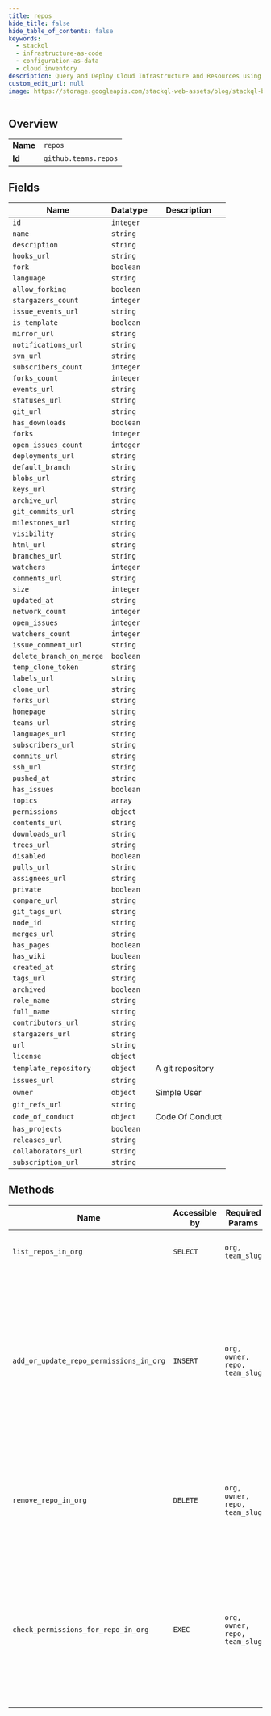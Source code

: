 ```yaml
---
title: repos
hide_title: false
hide_table_of_contents: false
keywords:
  - stackql
  - infrastructure-as-code
  - configuration-as-data
  - cloud inventory
description: Query and Deploy Cloud Infrastructure and Resources using SQL
custom_edit_url: null
image: https://storage.googleapis.com/stackql-web-assets/blog/stackql-blog-post-featured-image.png
---
```

  
    

## Overview
<table><tbody>
<tr><td><b>Name</b></td><td><code>repos</code></td></tr>
<tr><td><b>Id</b></td><td><code>github.teams.repos</code></td></tr>
</tbody></table>

## Fields
| Name | Datatype | Description |
| ---- | -------- | ----------- |
| `id` | `integer` |  |
| `name` | `string` |  |
| `description` | `string` |  |
| `hooks_url` | `string` |  |
| `fork` | `boolean` |  |
| `language` | `string` |  |
| `allow_forking` | `boolean` |  |
| `stargazers_count` | `integer` |  |
| `issue_events_url` | `string` |  |
| `is_template` | `boolean` |  |
| `mirror_url` | `string` |  |
| `notifications_url` | `string` |  |
| `svn_url` | `string` |  |
| `subscribers_count` | `integer` |  |
| `forks_count` | `integer` |  |
| `events_url` | `string` |  |
| `statuses_url` | `string` |  |
| `git_url` | `string` |  |
| `has_downloads` | `boolean` |  |
| `forks` | `integer` |  |
| `open_issues_count` | `integer` |  |
| `deployments_url` | `string` |  |
| `default_branch` | `string` |  |
| `blobs_url` | `string` |  |
| `keys_url` | `string` |  |
| `archive_url` | `string` |  |
| `git_commits_url` | `string` |  |
| `milestones_url` | `string` |  |
| `visibility` | `string` |  |
| `html_url` | `string` |  |
| `branches_url` | `string` |  |
| `watchers` | `integer` |  |
| `comments_url` | `string` |  |
| `size` | `integer` |  |
| `updated_at` | `string` |  |
| `network_count` | `integer` |  |
| `open_issues` | `integer` |  |
| `watchers_count` | `integer` |  |
| `issue_comment_url` | `string` |  |
| `delete_branch_on_merge` | `boolean` |  |
| `temp_clone_token` | `string` |  |
| `labels_url` | `string` |  |
| `clone_url` | `string` |  |
| `forks_url` | `string` |  |
| `homepage` | `string` |  |
| `teams_url` | `string` |  |
| `languages_url` | `string` |  |
| `subscribers_url` | `string` |  |
| `commits_url` | `string` |  |
| `ssh_url` | `string` |  |
| `pushed_at` | `string` |  |
| `has_issues` | `boolean` |  |
| `topics` | `array` |  |
| `permissions` | `object` |  |
| `contents_url` | `string` |  |
| `downloads_url` | `string` |  |
| `trees_url` | `string` |  |
| `disabled` | `boolean` |  |
| `pulls_url` | `string` |  |
| `assignees_url` | `string` |  |
| `private` | `boolean` |  |
| `compare_url` | `string` |  |
| `git_tags_url` | `string` |  |
| `node_id` | `string` |  |
| `merges_url` | `string` |  |
| `has_pages` | `boolean` |  |
| `has_wiki` | `boolean` |  |
| `created_at` | `string` |  |
| `tags_url` | `string` |  |
| `archived` | `boolean` |  |
| `role_name` | `string` |  |
| `full_name` | `string` |  |
| `contributors_url` | `string` |  |
| `stargazers_url` | `string` |  |
| `url` | `string` |  |
| `license` | `object` |  |
| `template_repository` | `object` | A git repository |
| `issues_url` | `string` |  |
| `owner` | `object` | Simple User |
| `git_refs_url` | `string` |  |
| `code_of_conduct` | `object` | Code Of Conduct |
| `has_projects` | `boolean` |  |
| `releases_url` | `string` |  |
| `collaborators_url` | `string` |  |
| `subscription_url` | `string` |  |
## Methods
| Name | Accessible by | Required Params | Description |
| ---- | ------------- | --------------- | ----------- |
| `list_repos_in_org` | `SELECT` | `org, team_slug` | Lists a team's repositories visible to the authenticated user.<br /><br />**Note:** You can also specify a team by `org_id` and `team_id` using the route `GET /organizations/{org_id}/team/{team_id}/repos`. |
| `add_or_update_repo_permissions_in_org` | `INSERT` | `org, owner, repo, team_slug` | To add a repository to a team or update the team's permission on a repository, the authenticated user must have admin access to the repository, and must be able to see the team. The repository must be owned by the organization, or a direct fork of a repository owned by the organization. You will get a `422 Unprocessable Entity` status if you attempt to add a repository to a team that is not owned by the organization. Note that, if you choose not to pass any parameters, you'll need to set `Content-Length` to zero when calling out to this endpoint. For more information, see "[HTTP verbs](https://docs.github.com/rest/overview/resources-in-the-rest-api#http-verbs)."<br /><br />**Note:** You can also specify a team by `org_id` and `team_id` using the route `PUT /organizations/{org_id}/team/{team_id}/repos/{owner}/{repo}`.<br /><br />For more information about the permission levels, see "[Repository permission levels for an organization](https://docs.github.com/en/github/setting-up-and-managing-organizations-and-teams/repository-permission-levels-for-an-organization#permission-levels-for-repositories-owned-by-an-organization)". |
| `remove_repo_in_org` | `DELETE` | `org, owner, repo, team_slug` | If the authenticated user is an organization owner or a team maintainer, they can remove any repositories from the team. To remove a repository from a team as an organization member, the authenticated user must have admin access to the repository and must be able to see the team. This does not delete the repository, it just removes it from the team.<br /><br />**Note:** You can also specify a team by `org_id` and `team_id` using the route `DELETE /organizations/{org_id}/team/{team_id}/repos/{owner}/{repo}`. |
| `check_permissions_for_repo_in_org` | `EXEC` | `org, owner, repo, team_slug` | Checks whether a team has `admin`, `push`, `maintain`, `triage`, or `pull` permission for a repository. Repositories inherited through a parent team will also be checked.<br /><br />You can also get information about the specified repository, including what permissions the team grants on it, by passing the following custom [media type](https://docs.github.com/rest/overview/media-types/) via the `application/vnd.github.v3.repository+json` accept header.<br /><br />If a team doesn't have permission for the repository, you will receive a `404 Not Found` response status.<br /><br />**Note:** You can also specify a team by `org_id` and `team_id` using the route `GET /organizations/{org_id}/team/{team_id}/repos/{owner}/{repo}`. |
